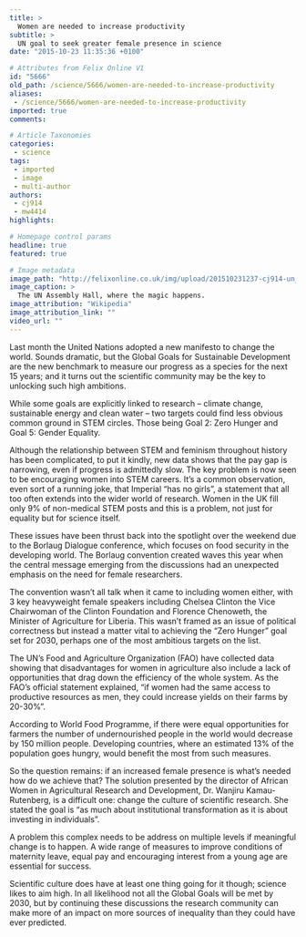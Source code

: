 ```yaml
---
title: >
  Women are needed to increase productivity
subtitle: >
  UN goal to seek greater female presence in science
date: "2015-10-23 11:35:36 +0100"

# Attributes from Felix Online V1
id: "5666"
old_path: /science/5666/women-are-needed-to-increase-productivity
aliases:
 - /science/5666/women-are-needed-to-increase-productivity
imported: true
comments:

# Article Taxonomies
categories:
 - science
tags:
 - imported
 - image
 - multi-author
authors:
 - cj914
 - mw4414
highlights:

# Homepage control params
headline: true
featured: true

# Image metadata
image_path: "http://felixonline.co.uk/img/upload/201510231237-cj914-un_general_assembly_hall-copy.jpg"
image_caption: >
  The UN Assembly Hall, where the magic happens.
image_attribution: "Wikipedia"
image_attribution_link: ""
video_url: ""
---
```


Last month the United Nations adopted a new manifesto to change the world. Sounds dramatic, but the Global Goals for Sustainable Development are the new benchmark to measure our progress as a species for the next 15 years; and it turns out the scientific community may be the key to unlocking such high ambitions.

While some goals are explicitly linked to research – climate change, sustainable energy and clean water – two targets could find less obvious common ground in STEM circles. Those being Goal 2: Zero Hunger and Goal 5: Gender Equality.

Although the relationship between STEM and feminism throughout history has been complicated, to put it kindly, new data shows that the pay gap is narrowing, even if progress is admittedly slow. The key problem is now seen to be encouraging women into STEM careers. It’s a common observation, even sort of a running joke, that Imperial “has no girls”, a statement that all too often extends into the wider world of research. Women in the UK fill only 9% of non-medical STEM posts and this is a problem, not just for equality but for science itself.

These issues have been thrust back into the spotlight over the weekend due to the Borlaug Dialogue conference, which focuses on food security in the developing world. The Borlaug convention created waves this year when the central message emerging from the discussions had an unexpected emphasis on the need for female researchers.

The convention wasn’t all talk when it came to including women either, with 3 key heavyweight female speakers including Chelsea Clinton the Vice Chairwoman of the Clinton Foundation and Florence Chenoweth, the Minister of Agriculture for Liberia. This wasn’t framed as an issue of political correctness but instead a matter vital to achieving the “Zero Hunger” goal set for 2030, perhaps one of the most ambitious targets on the list.

The UN’s Food and Agriculture Organization (FAO) have collected data showing that disadvantages for women in agriculture also include a lack of opportunities that drag down the efficiency of the whole system. As the FAO’s official statement explained, “if women had the same access to productive resources as men, they could increase yields on their farms by 20-30%”.

According to World Food Programme, if there were equal opportunities for farmers the number of undernourished people in the world would decrease by 150 million people. Developing countries, where an estimated 13% of the population goes hungry, would benefit the most from such measures.

So the question remains: if an increased female presence is what’s needed how do we achieve that? The solution presented by the director of African Women in Agricultural Research and Development, Dr. Wanjiru Kamau-Rutenberg, is a difficult one: change the culture of scientific research. She stated the goal is “as much about institutional transformation as it is about investing in individuals”.

A problem this complex needs to be address on multiple levels if meaningful change is to happen. A wide range of measures to improve conditions of maternity leave, equal pay and encouraging interest from a young age are essential for success.

Scientific culture does have at least one thing going for it though; science likes to aim high. In all likelihood not all the Global Goals will be met by 2030, but by continuing these discussions the research community can make more of an impact on more sources of inequality than they could have ever predicted.
